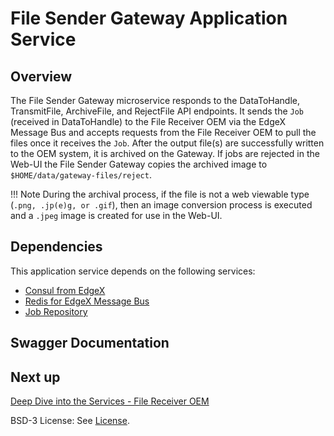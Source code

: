 # File Sender Gateway Application Service

## Overview
The File Sender Gateway microservice responds to the DataToHandle, TransmitFile, ArchiveFile, and RejectFile API endpoints.
It sends the `Job` (received in DataToHandle) to the File Receiver OEM via the EdgeX Message Bus
and accepts requests from the File Receiver OEM to pull the files once it receives the `Job`.
After the output file(s) are successfully written to the OEM system, it is archived on the Gateway.
If jobs are rejected in the Web-UI the File Sender Gateway copies the archived image to `$HOME/data/gateway-files/reject`.

!!! Note
    During the archival process, if the file is not a web viewable type (`.png, .jp(e)g, or .gif`), then an image conversion process is executed and a `.jpeg` image is created for use in the Web-UI.

## Dependencies
This application service depends on the following services:

- [Consul from EdgeX](https://docs.edgexfoundry.org/2.3/security/Ch-Secure-Consul/)
- [Redis for EdgeX Message Bus](https://docs.edgexfoundry.org/2.3/microservices/general/messagebus/#redis-pubsub)
- [Job Repository](./ms-job-repository.md)


## Swagger Documentation

<swagger-ui src="./api-definitions/as-file-sender-gateway.yaml"/>

## Next up

[Deep Dive into the Services - File Receiver OEM](./as-file-receiver-oem.md)

BSD-3 License: See [License](../LICENSE.md).
